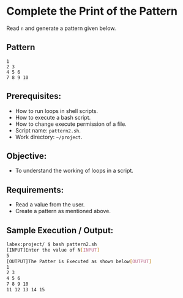 # Complete the Print of the Pattern

Read `n` and generate a pattern given below.

## Pattern

```
1
2 3
4 5 6
7 8 9 10
```

## Prerequisites:

- How to run loops in shell scripts.
- How to execute a bash script.
- How to change execute permission of a file.
- Script name: `pattern2.sh`.
- Work directory: `~/project`.

## Objective:

- To understand the working of loops in a script.

## Requirements:

- Read a value from the user.
- Create a pattern as mentioned above.

## Sample Execution / Output:

```bash
labex:project/ $ bash pattern2.sh
[INPUT]Enter the value of N[INPUT]
5
[OUTPUT]The Patter is Executed as shown below[OUTPUT]
1
2 3
4 5 6
7 8 9 10
11 12 13 14 15
```
